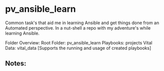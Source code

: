 # pv_ansible_learn

Common task's that aid me in learning Ansible and get things done from an Automated perspective. In a nut-shell a repo with my adventure's while learning Ansible.

Folder Overview:
Root Folder: pv_ansible_learn
Playbooks: projects
Vital Data: vital_data [Supports the running and usage of created playbooks] 


Notes:
-

